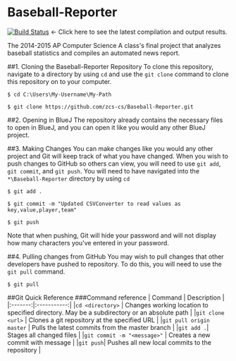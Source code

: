 # Baseball-Reporter
[![Build Status](https://travis-ci.org/zcs-cs/Baseball-Reporter.svg)](https://travis-ci.org/zcs-cs/Baseball-Reporter)
 <- Click here to see the latest compilation and output results.

The 2014-2015 AP Computer Science A class's final project that analyzes baseball statistics and compiles an automated news report.

##1. Cloning the Baseball-Reporter Repository
To clone this repository, navigate to a directory by using `cd` and use the `git clone` command to clone this repository on to your computer.
```
$ cd C:\Users\My-Username\My-Path

$ git clone https://github.com/zcs-cs/Baseball-Reporter.git
```

##2. Opening in BlueJ
The repository already contains the necessary files to open in BlueJ, and you can open it like you would any other BlueJ project.

##3. Making Changes
You can make changes like you would any other project and Git will keep track of what you have changed. When you wish to push changes to GitHub so others can view, you will need to use `git add`, `git commit`, and `git push`. You will need to have navigated into the `*\Baseball-Reporter` directory by using `cd`
```
$ git add . 

$ git commit -m "Updated CSVConverter to read values as key,value,player,team"

$ git push
```
Note that when pushing, Git will hide your password and will not display how many characters you've entered in your password.

##4. Pulling changes from GitHub
You may wish to pull changes that other developers have pushed to repository. To do this, you will need to use the `git pull` command.
```
$ git pull
```

##Git Quick Reference
###Command reference
| Command | Description |
|:-------:|:-----------:|
|`cd <directory>` | Changes working location to specified directory. May be a subdirectory or an absolute path |
|`git clone <url>` | Clones a git repository at the specified URL |
|`git pull origin master` | Pulls the latest commits from the master branch |
|`git add .`| Stages all changed files |
|`git commit -m "<message>"` | Creates a new commit with message |
|`git push`| Pushes all new local commits to the repository |
